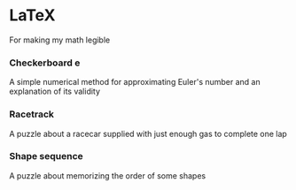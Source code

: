 # LaTeX
For making my math legible

### Checkerboard e
A simple numerical method for approximating Euler's number and an explanation of its validity

### Racetrack
A puzzle about a racecar supplied with just enough gas to complete one lap

### Shape sequence
A puzzle about memorizing the order of some shapes
